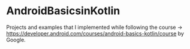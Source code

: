 # AndroidBasicsinKotlin
Projects and examples that I implemented while following the course -> https://developer.android.com/courses/android-basics-kotlin/course by Google.
